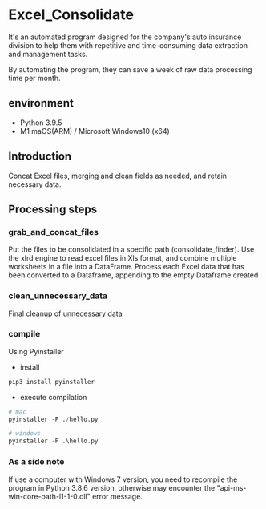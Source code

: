 # Excel_Consolidate
It's an automated program designed for the company's auto insurance division to help them with repetitive and time-consuming data extraction and management tasks.

By automating the program, they can save a week of raw data processing time per month.

## environment
- Python 3.9.5
- M1 maOS(ARM) / Microsoft Windows10 (x64)

## Introduction
Concat Excel files, merging and clean fields as needed, and retain necessary data.

## Processing steps

### grab_and_concat_files

Put the files to be consolidated in a specific path (consolidate_finder).
Use the xlrd engine to read excel files in Xls format, and combine multiple worksheets in a file into a DataFrame.
Process each Excel data that has been converted to a Dataframe, appending to the empty Dataframe created

### clean_unnecessary_data
Final cleanup of unnecessary data

### compile
Using Pyinstaller
- install
```python
pip3 install pyinstaller
```
- execute compilation
```python
# mac
pyinstaller -F ./hello.py

# windows
pyinstaller -F .\hello.py
```

### As a side note
If use a computer with Windows 7 version, you need to recompile the program in Python 3.8.6 version, 
otherwise may encounter the "api-ms-win-core-path-l1-1-0.dll" error message.
